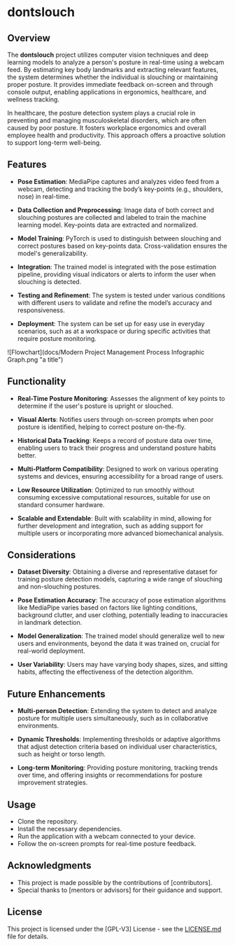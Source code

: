 # dontslouch

## Overview

The **dontslouch** project utilizes computer vision techniques and deep learning models to analyze a person's posture in real-time using a webcam feed. By estimating key body landmarks and extracting relevant features, the system determines whether the individual is slouching or maintaining proper posture. It provides immediate feedback on-screen and through console output, enabling applications in ergonomics, healthcare, and wellness tracking.

In healthcare, the posture detection system plays a crucial role in preventing and managing musculoskeletal disorders, which are often caused by poor posture. It fosters workplace ergonomics and overall employee health and productivity. This approach offers a proactive solution to support long-term well-being.

## Features

- **Pose Estimation**: MediaPipe captures and analyzes video feed from a webcam, detecting and tracking the body’s key-points (e.g., shoulders, nose) in real-time.
  
- **Data Collection and Preprocessing**: Image data of both correct and slouching postures are collected and labeled to train the machine learning model. Key-points data are extracted and normalized.
  
- **Model Training**: PyTorch is used to distinguish between slouching and correct postures based on key-points data. Cross-validation ensures the model's generalizability.
  
- **Integration**: The trained model is integrated with the pose estimation pipeline, providing visual indicators or alerts to inform the user when slouching is detected.
  
- **Testing and Refinement**: The system is tested under various conditions with different users to validate and refine the model’s accuracy and responsiveness.
  
- **Deployment**: The system can be set up for easy use in everyday scenarios, such as at a workspace or during specific activities that require posture monitoring.

![Flowchart](docs/Modern Project Management Process Infographic Graph.png "a title")

## Functionality

- **Real-Time Posture Monitoring**: Assesses the alignment of key points to determine if the user's posture is upright or slouched.
  
- **Visual Alerts**: Notifies users through on-screen prompts when poor posture is identified, helping to correct posture on-the-fly.
  
- **Historical Data Tracking**: Keeps a record of posture data over time, enabling users to track their progress and understand posture habits better.
  
- **Multi-Platform Compatibility**: Designed to work on various operating systems and devices, ensuring accessibility for a broad range of users.
  
- **Low Resource Utilization**: Optimized to run smoothly without consuming excessive computational resources, suitable for use on standard consumer hardware.
  
- **Scalable and Extendable**: Built with scalability in mind, allowing for further development and integration, such as adding support for multiple users or incorporating more advanced biomechanical analysis.

## Considerations

- **Dataset Diversity**: Obtaining a diverse and representative dataset for training posture detection models, capturing a wide range of slouching and non-slouching postures.
  
- **Pose Estimation Accuracy**: The accuracy of pose estimation algorithms like MediaPipe varies based on factors like lighting conditions, background clutter, and user clothing, potentially leading to inaccuracies in landmark detection.
  
- **Model Generalization**: The trained model should generalize well to new users and environments, beyond the data it was trained on, crucial for real-world deployment.
  
- **User Variability**: Users may have varying body shapes, sizes, and sitting habits, affecting the effectiveness of the detection algorithm.

## Future Enhancements

- **Multi-person Detection**: Extending the system to detect and analyze posture for multiple users simultaneously, such as in collaborative environments.
  
- **Dynamic Thresholds**: Implementing thresholds or adaptive algorithms that adjust detection criteria based on individual user characteristics, such as height or torso length.
  
- **Long-term Monitoring**: Providing posture monitoring, tracking trends over time, and offering insights or recommendations for posture improvement strategies.

## Usage

- Clone the repository.
- Install the necessary dependencies.
- Run the application with a webcam connected to your device.
- Follow the on-screen prompts for real-time posture feedback.

## Acknowledgments

- This project is made possible by the contributions of [contributors].
- Special thanks to [mentors or advisors] for their guidance and support.

## License

This project is licensed under the [GPL-V3] License - see the [LICENSE.md](LICENSE.md) file for details.
